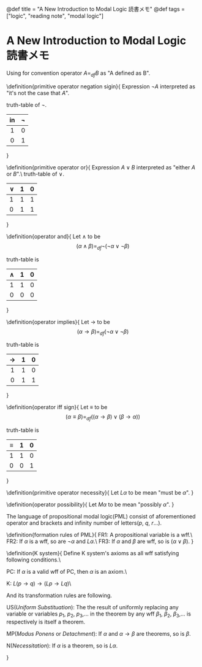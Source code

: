 @def title = "A New Introduction to Modal Logic 読書メモ"
@def tags = ["logic", "reading note", "modal logic"]

# A New Introduction to Modal Logic 読書メモ

Using for convention operator $A =_{df} B$ as "A defined as B".

\definition{primitive operator negation sigin}{
Expression $\lnot A$ interpreted as "it's not the case that $A$".

truth-table of $\lnot$.

| in  | $\lnot$ |
| :-: | :-----: |
| $1$ |   $0$   |
| $0$ |   $1$   |

}

\definition{primitive operator or}{
Expression $A \lor B$ interpreted as "either $A$ or $B$".\\
truth-table of $\lor$.

| $\lor$ |  1  |  0  |
| :----- | :-: | :-: |
| 1      |  1  |  1  |
| 0      |  1  |  1  |

}

\definition{operator and}{
Let $\land$ to be
$$(\alpha \land \beta) =_{df} \lnot(\lnot \alpha \lor \lnot \beta)$$

truth-table is

| $\land$ |  1  |  0  |
| :-----: | :-: | :-: |
|    1    |  1  |  0  |
|    0    |  0  |  0  |

}

\definition{operator implies}{
Let $\longrightarrow$ to be
$$ (\alpha \longrightarrow \beta) =_{df} (\lnot \alpha \lor \lnot \beta)$$

truth-table is

| $\longrightarrow$ |  1  |  0  |
| :---------------: | :-: | :-: |
|         1         |  1  |  0  |
|         0         |  1  |  1  |

}

\definition{operator iff sign}{
Let $\equiv$ to be
$$(\alpha \equiv \beta) =_{df} ((\alpha \longrightarrow \beta) \lor (\beta \longrightarrow \alpha))$$

truth-table is

| $\equiv$ |  1  |  0  |
| :------: | :-: | :-: |
|    1     |  1  |  0  |
|    0     |  0  |  1  |

}

\definition{primitive operator necessity}{
Let $L \alpha$ to be mean "must be $\alpha$".
}

\definition{operator possibility}{
Let $M \alpha$ to be mean "possibly $\alpha$".
}

The language of propositional modal logic(PML) consist of aforementioned operator
and brackets and infinity number of letters($p$, $q$, $r$...).

\definition{formation rules of PML}{
FR1: A propositional variable is a wff.\\
FR2: If $\alpha$ is a wff, so are $\lnot \alpha$ and $L \alpha$.\\
FR3: If $\alpha$ and $\beta$ are wff, so is $(\alpha \lor \beta)$.
}

\definition{K system}{
Define K system's axioms as all wff satisfying following conditions.\\

PC: If $\alpha$ is a valid wff of PC, then $\alpha$ is an axiom.\\

K: $L(p \longrightarrow q) \longrightarrow (L p \longrightarrow L q)$\\

And its transformation rules are following.

US(_Uniform Substituation_): The the result of uniformly replacing any variable
or variables $p_1$, $p_2$, $p_3$,... in the theorem by any wff $\beta_1$,
$\beta_2$, $\beta_3$,... is respectively is itself a theorem.

MP(_Modus Ponens_ or _Detachment_): If $\alpha$ and $\alpha \longrightarrow
\beta$ are theorems, so is $\beta$.

N(_Necessitation_): If $\alpha$ is a theorem, so is $L\alpha$.

}
